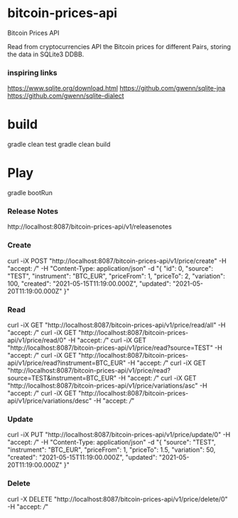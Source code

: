 # bitcoin-prices-api
Bitcoin Prices API

Read from cryptocurrencies API the Bitcoin prices for different Pairs, storing the data in SQLite3 DDBB.

### inspiring links
https://www.sqlite.org/download.html
https://github.com/gwenn/sqlite-jna
https://github.com/gwenn/sqlite-dialect

# build
gradle clean test
gradle clean build

# Play
gradle bootRun

### Release Notes
http://localhost:8087/bitcoin-prices-api/v1/releasenotes

### Create
curl -iX POST "http://localhost:8087/bitcoin-prices-api/v1/price/create" -H "accept: */*" -H "Content-Type: application/json" -d "{
\"id\": 0,
\"source\": \"TEST\",
\"instrument\": \"BTC_EUR\",
\"priceFrom\": 1,
\"priceTo\": 2,
\"variation\": 100,
\"created\": \"2021-05-15T11:19:00.000Z\",
\"updated\": \"2021-05-20T11:19:00.000Z\" }"

### Read
curl -iX GET "http://localhost:8087/bitcoin-prices-api/v1/price/read/all" -H "accept: */*"
curl -iX GET "http://localhost:8087/bitcoin-prices-api/v1/price/read/0" -H "accept: */*"
curl -iX GET "http://localhost:8087/bitcoin-prices-api/v1/price/read?source=TEST" -H "accept: */*"
curl -iX GET "http://localhost:8087/bitcoin-prices-api/v1/price/read?instrument=BTC_EUR" -H "accept: */*"
curl -iX GET "http://localhost:8087/bitcoin-prices-api/v1/price/read?source=TEST&instrument=BTC_EUR" -H "accept: */*"
curl -iX GET "http://localhost:8087/bitcoin-prices-api/v1/price/variations/asc" -H "accept: */*"
curl -iX GET "http://localhost:8087/bitcoin-prices-api/v1/price/variations/desc" -H "accept: */*"

### Update
curl -iX PUT "http://localhost:8087/bitcoin-prices-api/v1/price/update/0" -H "accept: */*" -H "Content-Type: application/json" -d "{
\"source\": \"TEST\",
\"instrument\": \"BTC_EUR\",
\"priceFrom\": 1,
\"priceTo\": 1.5,
\"variation\": 50,
\"created\": \"2021-05-15T11:19:00.000Z\",
\"updated\": \"2021-05-20T11:19:00.000Z\" }"

### Delete
curl -X DELETE "http://localhost:8087/bitcoin-prices-api/v1/price/delete/0" -H "accept: */*"